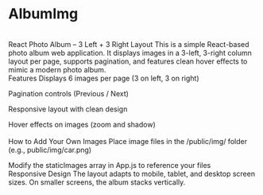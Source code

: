 # AlbumImg
<br/>
React Photo Album – 3 Left + 3 Right Layout
This is a simple React-based photo album web application. It displays images in a 3-left, 3-right column layout per page, supports pagination, and features clean hover effects to mimic a modern photo album.
<br/>
Features
Displays 6 images per page (3 on left, 3 on right)

 Pagination controls (Previous / Next)

 Responsive layout with clean design

 Hover effects on images (zoom and shadow)
<br/>
<br/>
How to Add Your Own Images
Place image files in the /public/img/ folder (e.g., public/img/car.png)

Modify the staticImages array in App.js to reference your files
<br/>
 Responsive Design
The layout adapts to mobile, tablet, and desktop screen sizes. On smaller screens, the album stacks vertically.


